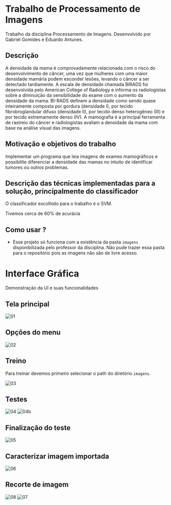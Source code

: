 # Trabalho de Processamento de Imagens

Trabalho da disciplina Processamento de Imagens.
Desenvolvido por Gabriel Gomides e Eduardo Antunes.

## Descrição

A densidade da mama é comprovadamente relacionada com o risco do desenvolvimento de câncer, uma vez que mulheres com uma maior densidade mamária podem esconder lesões, levando o câncer a ser detectado tardiamente. A escala de densidade chamada BIRADS foi desenvolvida pelo American College of Radiology e informa os radiologistas sobre a diminuição da sensibilidade do exame com o aumento da densidade da mama. BI-RADS definem a densidade como sendo quase inteiramente composta por gordura (densidade I), por tecido fibrobroglandular difuso (densidade II), por tecido denso heterogêneo (III) e por tecido extremamente denso (IV). A mamografia é a principal ferramenta de rastreio do câncer e radiologistas avaliam a densidade da mama com base na análise visual das imagens.

## Motivação e objetivos do trabalho

Implementar um programa que leia imagens de exames mamográficos e possibilite diferenciar a densidade das mamas no intuito de identificar tumores ou outros problemas.

## Descrição das técnicas implementadas para a solução, principalmente do classificador

O classificador escolhido para o trabalho é o SVM.

Tivemos cerca de 60% de acurácia

## Como usar ?

- Esse projeto só funciona com a existência da pasta `imagens` disponibilizada pelo professor da disciplina. Não pude trazer essa pasta para o repositório pois as imagens não são de livre acesso.

# Interface Gráfica

Demonstração da UI e suas funcionalidades

## Tela principal

![01](https://user-images.githubusercontent.com/68978413/175438282-28bd6225-ef60-4ece-8cfb-11ed45b9e4c2.jpg)

## Opções do menu

![02](https://user-images.githubusercontent.com/68978413/175438311-f3664b26-8ac9-4a15-9c17-a2082f0ff1d4.jpg)

## Treino

Para treinar devemos primeiro selecionar o path do diretório `imagens`.

![03](https://user-images.githubusercontent.com/68978413/175438378-f2203235-59c4-4f7b-a86c-441d2f7795ce.jpg)

## Testes

![04](https://user-images.githubusercontent.com/68978413/175438428-ef21a12f-797e-49e4-a512-3d179236cd04.jpg)
![04b](https://user-images.githubusercontent.com/68978413/175438848-52149275-7c50-4ce7-87e1-c9ada7adb5f3.jpg)

## Finalização do teste

![05](https://user-images.githubusercontent.com/68978413/175438495-e7b90452-abb3-482e-828c-725d5faa1d34.jpg)

## Caracterizar imagem importada

![06](https://user-images.githubusercontent.com/68978413/175438540-d2c041bc-1042-4ee4-a3e1-e66b1597c4af.jpg)

## Recorte de imagem

![08](https://user-images.githubusercontent.com/68978413/175438597-384e7242-f17d-4008-97d8-79d1647f86ad.jpg)
![07](https://user-images.githubusercontent.com/68978413/175438599-f01d0367-dff0-44ed-9033-c1ff4c670441.jpg)

